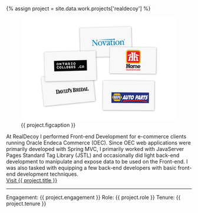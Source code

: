 ---
---
{% assign project = site.data.work.projects['realdecoy'] %}
<figure aria-hidden="true">
	<img src="/assets/img/work/realdecoy/img1.jpg" alt="{{ project.figcaption }}" />
	<figcaption>{{ project.figcaption }}</figcaption>
</figure>
At RealDecoy I performed Front-end Development for e-commerce clients running Oracle Endeca Commerce (OEC). 
Since OEC web applications were primarily developed with Spring MVC, I primarily worked with JavaServer Pages Standard Tag Library (JSTL) 
and occasionally did light back-end development to manipulate and expose data to be used on the Front-end. 
I was also tasked with equipping a few back-end developers with basic front-end development techniques. 
<br>
<a href="{{ project.site-url }}" title="Visit {{ project.title }}" target="_blank" rel="external">Visit {{ project.title }}</a>
<hr/>
Engagement: {{ project.engagement }}  
Role: {{ project.role }}  
Tenure: {{ project.tenure }}